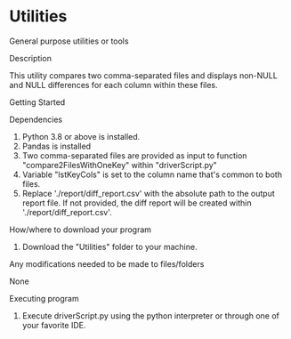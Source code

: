 # Utilities
General purpose utilities or tools

Description

This utility compares two comma-separated files and displays non-NULL and NULL differences for each column within these files.

Getting Started

Dependencies

1. Python 3.8 or above is installed.
2. Pandas is installed
3. Two comma-separated files are provided as input to function "compare2FilesWithOneKey" within "driverScript.py"
4. Variable "lstKeyCols" is set to the column name that's common to both files.
5. Replace './report/diff_report.csv' with the absolute path to the output report file. If not provided, the diff report will be created within './report/diff_report.csv'.

How/where to download your program

1. Download the "Utilities" folder to your machine.

Any modifications needed to be made to files/folders

None

Executing program

1. Execute driverScript.py using the python interpreter or through one of your favorite IDE.
